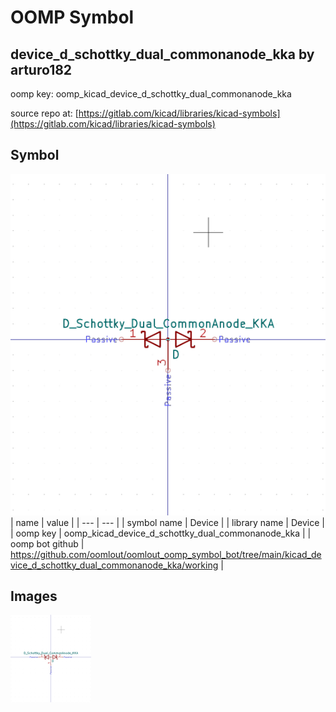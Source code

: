# OOMP Symbol  
## device_d_schottky_dual_commonanode_kka  by arturo182  
  
oomp key: oomp_kicad_device_d_schottky_dual_commonanode_kka  
  
source repo at: [https://gitlab.com/kicad/libraries/kicad-symbols](https://gitlab.com/kicad/libraries/kicad-symbols)  
## Symbol  
  
[![working.png](working_600.png)](working.png)  
| name | value | 
| --- | --- | 
| symbol name | Device | 
| library name | Device | 
| oomp key | oomp_kicad_device_d_schottky_dual_commonanode_kka | 
| oomp bot github | https://github.com/oomlout/oomlout_oomp_symbol_bot/tree/main/kicad_device_d_schottky_dual_commonanode_kka/working | 
## Images  
  
[![working.png](working_140.png)](working.png)  
